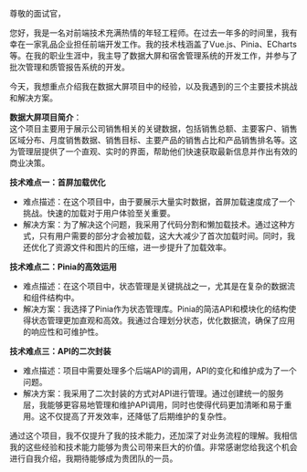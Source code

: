 尊敬的面试官，

您好，我是一名对前端技术充满热情的年轻工程师。在过去一年多的时间里，我有幸在一家乳品企业担任前端开发工作。我的技术栈涵盖了Vue.js、Pinia、ECharts等。在我的职业生涯中，我主导了数据大屏和宿舍管理系统的开发工作，并参与了批次管理和质管报告系统的开发。

今天，我想重点介绍我在数据大屏项目中的经验，以及我遇到的三个主要技术挑战和解决方案。

**数据大屏项目简介**：  
这个项目主要用于展示公司销售相关的关键数据，包括销售总额、主要客户、销售区域分布、月度销售数据、销售目标、主要产品的销售占比和产品销售排名等。这为管理层提供了一个直观、实时的界面，帮助他们快速获取最新信息并作出有效的商业决策。

**技术难点一：首屏加载优化**

- 难点描述：在这个项目中，由于要展示大量实时数据，首屏加载速度成了一个挑战。快速的加载对于用户体验至关重要。
- 解决方案：为了解决这个问题，我采用了代码分割和懒加载技术。通过这种方式，只有用户需要的部分才会被加载，这大大减少了首次加载时间。同时，我还优化了资源文件和图片的压缩，进一步提升了加载效率。

**技术难点二：Pinia的高效运用**

- 难点描述：在这个项目中，状态管理是关键挑战之一，尤其是在复杂的数据流和组件结构中。
- 解决方案：我选择了Pinia作为状态管理库。Pinia的简洁API和模块化的结构使得状态管理更加直观和高效。我通过合理划分状态，优化数据流，确保了应用的响应性和可维护性。

**技术难点三：API的二次封装**

- 难点描述：项目中需要处理多个后端API的调用，API的变化和维护成为了一个问题。
- 解决方案：我采用了二次封装的方式对API进行管理。通过创建统一的服务层，我能够更容易地管理和维护API调用，同时也使得代码更加清晰和易于重用。这不仅提高了开发效率，还降低了后期维护的复杂性。

通过这个项目，我不仅提升了我的技术能力，还加深了对业务流程的理解。我相信我的这些经验和技术能力能够为贵公司带来巨大的价值。非常感谢您给我这个机会进行自我介绍，我期待能够成为贵团队的一员。
